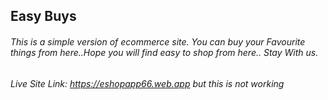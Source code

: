 ## Easy Buys


###### This is a simple version of ecommerce site. You can buy your Favourite things from here..Hope you will find easy to shop from here.. Stay With us.

###### Live Site Link: https://eshopapp66.web.app  but  this is not working

